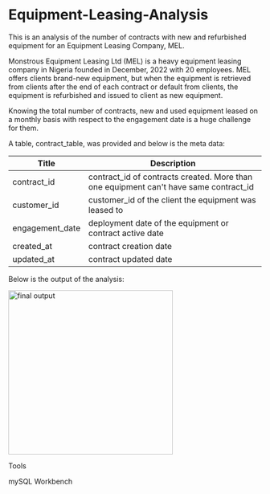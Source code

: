 # Equipment-Leasing-Analysis
This is an analysis of the number of contracts with new and refurbished equipment for an Equipment Leasing Company, MEL.

Monstrous Equipment Leasing Ltd (MEL) is a heavy equipment leasing company in Nigeria founded in December, 2022 with 20 employees. MEL offers clients brand-new equipment, but when the equipment is retrieved from clients after the end of each contract or default from clients, the equipment is refurbished and issued to client as new equipment.

Knowing the total number of contracts, new and used equipment leased on a monthly basis with respect to the engagement date is a huge challenge for them.

A table, contract_table, was provided and below is the meta data:

 | Title | Description       |
 |---|---|
 | contract_id     | contract_id of contracts created. More than one equipment can't have same contract_id |
 | customer_id     | customer_id of the client the equipment was leased to |
 | engagement_date | deployment date of the equipment or contract active date  |
 | created_at | contract creation date  |
 | updated_at | contract updated date  |
 
 Below is the output of the analysis:
 
 <img width="327" alt="final output" src="https://user-images.githubusercontent.com/88712885/233595969-5f81af24-422f-4c24-9565-6dc6a383065e.png">

Tools

mySQL Workbench
